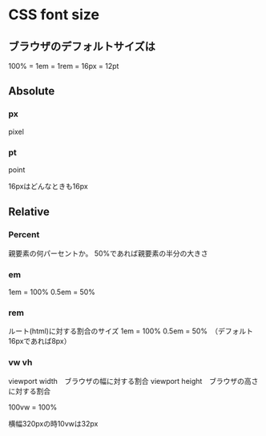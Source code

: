# CSS font size

## ブラウザのデフォルトサイズは

100% = 1em = 1rem = 16px = 12pt

## Absolute

### px
pixel

### pt
point

16pxはどんなときも16px

## Relative

### Percent

親要素の何パーセントか。
50%であれば親要素の半分の大きさ

### em

1em = 100%
0.5em = 50%

### rem

ルート(html)に対する割合のサイズ
1em = 100%
0.5em = 50%　（デフォルト16pxであれば8px）

### vw vh

viewport width　ブラウザの幅に対する割合
viewport height　ブラウザの高さに対する割合

100vw = 100%

横幅320pxの時10vwは32px
